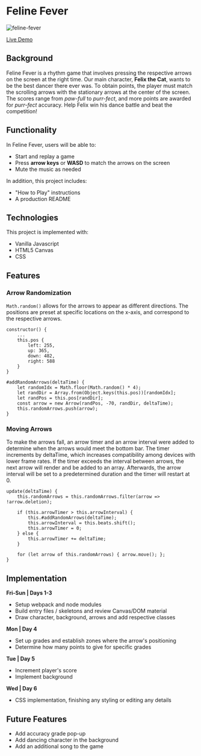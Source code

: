# Feline Fever

![feline-fever](https://user-images.githubusercontent.com/78716708/146590673-43d2a656-aea9-4548-b13c-957e30c70eda.gif)

[Live Demo](https://subinc1633.github.io/feline-fever/)

## Background

Feline Fever is a rhythm game that involves pressing the respective arrows on the screen at the right time. Our main character, **Felix the Cat**, wants to be the best dancer there ever was. To obtain points, the player must match the scrolling arrows with the stationary arrows at the center of the screen. The scores range from *paw-full* to *purr-fect*, and more points are awarded for *purr-fect* accuracy. Help Felix win his dance battle and beat the competition!

## Functionality

In Feline Fever, users will be able to:

- Start and replay a game
- Press **arrow keys** or **WASD** to match the arrows on the screen
- Mute the music as needed

In addition, this project includes:

- "How to Play" instructions
- A production README

## Technologies

This project is implemented with:

- Vanilla Javascript
- HTML5 Canvas
- CSS

## Features

### Arrow Randomization

`Math.random()` allows for the arrows to appear as different directions. The positions are preset at specific locations on the x-axis, and correspond to the respective arrows.

```
constructor() {
    ...
    this.pos {
        left: 255,
        up: 365,
        down: 482,
        right: 588
    }
}

#addRandomArrows(deltaTime) {
    let randomIdx = Math.floor(Math.random() * 4);
    let randDir = Array.from(Object.keys(this.pos))[randomIdx];
    let randPos = this.pos[randDir];
    const arrow = new Arrow(randPos, -70, randDir, deltaTime);
    this.randomArrows.push(arrow);
}
```

### Moving Arrows

To make the arrows fall, an arrow timer and an arrow interval were added to determine when the arrows would meet the bottom bar. The timer increments by deltaTime, which increases compatibility among devices with lower frame rates. If the timer exceeds the interval between arrows, the next arrow will render and be added to an array. Afterwards, the arrow interval will be set to a predetermined duration and the timer will restart at 0.

```
update(deltaTime) {
    this.randomArrows = this.randomArrows.filter(arrow => !arrow.deletion);

    if (this.arrowTimer > this.arrowInterval) {
        this.#addRandomArrows(deltaTime);
        this.arrowInterval = this.beats.shift();
        this.arrowTimer = 0;
    } else {
        this.arrowTimer += deltaTime;
    }

    for (let arrow of this.randomArrows) { arrow.move(); };
}
```

## Implementation

**Fri-Sun | Days 1-3**
- Setup webpack and node modules
- Build entry files / skeletons and review Canvas/DOM material
- Draw character, background, arrows and add respective classes

**Mon | Day 4**
- Set up grades and establish zones where the arrow's positioning 
- Determine how many points to give for specific grades

**Tue | Day 5**
- Increment player's score
- Implement background

**Wed | Day 6**
- CSS implementation, finishing any styling or editing any details

## Future Features

- Add accuracy grade pop-up
- Add dancing character in the background
- Add an additional song to the game
